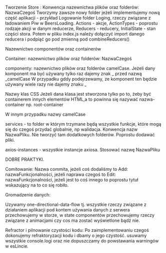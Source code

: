 Tworzenie Store :
    Konwencja nazewnictwa plików oraz folderów: NazwaCzegoś
Tworzymy zawsze nowy folder jeżeli implementujemy nową część aplikacji - przykład Logowanie folder
Loging, rzeczy związane z ładowaniem Piw w BeersLoading.
Actions - akcje,
ActionTypes - poprostu rodzaje akcji w danym reducerze,
Reducers - reducery,
InitialState - stan części stora.
Potem w pliku index.js należy dołączyć import danego reducera i podpiąć go pod zmienną pod combineReducers()

Nazewnictwo componentów oraz containerów

Container: nazewnictwo plików oraz folderów: NazwaCzegoś

componenty: nazewnictwo plików oraz folderów camelCase.
Jeżeli dany komponent ma być używany tylko raz dajemy znak _ przed nazwą _camelCase
W przypadku gddy podejrzewamy, ze komponent ten będzie używany wiele razy nie dajemy znaku _ 


Nazwy klas CSS
    Jeżeli dana klasa jest stworzona tylko po to, żeby być containerem innych elementów HTML,a
    to powinna się nazywać nazwa-container np. root-container

W innym przypadku nazwy camelCase

services - to folder w którym trzymane będą wszystkie funkcje, które mogą się do czegoś przydać globalnie, np walidacja. Konwencja nazw NazwaPliku. Nie tworzyć tam dodatkowych folderów. Poprostu dodawać pliki.

axios-instances - wszystkie instancje axiosa. Stosować nazwę NazwaPliku




DOBRE PRAKTYKI.

Comitowanie:
    Nazwa commita, jeżeli coś dodaliśmy to Add: nazwaFunkcjonalności, jeżeli naprawa czegoś to
    Edit: nazwaFunkcjonalności, jeżeli jest to coś innego to poprostu tytuł wskazujący na to co się robiło. 


Gromadzenie danych:

Uzywamy one-directional-data-flow tj. wszystkie rzeczy związane z działaniem aplikacji pod kontem
używania danych z serwera przechowujemy w storze, w state componentów przechowujemy rzeczy związane z animacjami czy cos ma zostać wyświetlone bądź nie.

Refractor i pilnowanie czystości kodu:
    Po zaimplementowaniu czegoś dokonujemy refraktoryzacji kodu i dbamy o jego czystość. usuwamy
    wszystkie console.logi oraz nie dopuszczamy do powstawania warningów w esLincie.




